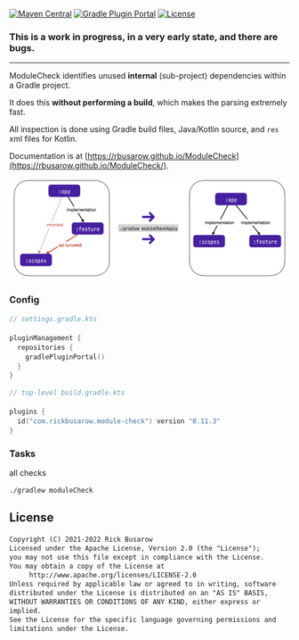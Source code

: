 [![Maven Central](https://img.shields.io/maven-central/v/com.rickbusarow.modulecheck/modulecheck-api?style=flat-square)](https://search.maven.org/search?q=com.rickbusarow.modulecheck)
[![Gradle Plugin Portal](https://img.shields.io/gradle-plugin-portal/v/com.rickbusarow.module-check?style=flat-square)](https://plugins.gradle.org/plugin/com.rickbusarow.module-check)
[![License](https://img.shields.io/badge/license-apache2.0-blue?style=flat-square.svg)](https://opensource.org/licenses/Apache-2.0)


### This is a work in progress, in a very early state, and there are bugs.

___

ModuleCheck identifies unused **internal** (sub-project) dependencies within a Gradle project.

It does this **without performing a build**, which makes the parsing extremely fast.

All inspection is done using Gradle build files, Java/Kotlin source, and `res` xml files for Kotlin.

Documentation is at [https://rbusarow.github.io/ModuleCheck](https://rbusarow.github.io/ModuleCheck/).

![Diagram of flattening module structure](website/static/img/modulecheck_diagram.png)

### Config
```kotlin
// settings.gradle.kts

pluginManagement {
  repositories {
    gradlePluginPortal()
  }
}
```

```kotlin
// top-level build.gradle.kts

plugins {
  id("com.rickbusarow.module-check") version "0.11.3"
}
```

### Tasks

all checks
```shell
./gradlew moduleCheck
```

## License

``` text
Copyright (C) 2021-2022 Rick Busarow
Licensed under the Apache License, Version 2.0 (the "License");
you may not use this file except in compliance with the License.
You may obtain a copy of the License at
     http://www.apache.org/licenses/LICENSE-2.0
Unless required by applicable law or agreed to in writing, software
distributed under the License is distributed on an "AS IS" BASIS,
WITHOUT WARRANTIES OR CONDITIONS OF ANY KIND, either express or implied.
See the License for the specific language governing permissions and
limitations under the License.
```
